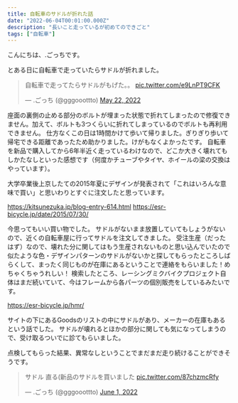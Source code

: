 ```yaml
---
title: 自転車のサドルが折れた話
date: "2022-06-04T00:01:00.000Z"
description: "長いこと走っているが初めてのできごと"
tags: ["自転車"]
---
```


こんにちは、.ごっちです。

とある日に自転車で走っていたらサドルが折れました。

<blockquote class="twitter-tweet"><p lang="ja" dir="ltr">自転車で走ってたらサドルがもげた。。 <a href="https://t.co/e9LnPT9CFK">pic.twitter.com/e9LnPT9CFK</a></p>&mdash; .ごっち (@gggooottto) <a href="https://twitter.com/gggooottto/status/1528299509566296064?ref_src=twsrc%5Etfw">May 22, 2022</a></blockquote>

座面の裏側の止める部分のボルトが埋まった状態で折れてしまったので修復できません。加えて、ボルトも3つくらいに折れてしまっているのでボルトも再利用できません。
仕方なくこの日は1時間かけて歩いて帰りました。ぎりぎり歩いて帰宅できる距離であったため助かりました。けがもなくよかったです。
自転車を新品で購入してから6年半近く走っているわけなので、どこか大きく壊れてもしかたなしといった感想です（何度かチューブやタイヤ、ホイールの梁の交換はやっています）。

大学卒業後上京したての2015年夏にデザインが発表されて「これはいろんな意味で買い」と思いわりとすぐに注文したと思っています。

https://kitsunezuka.jp/blog-entry-614.html
https://esr-bicycle.jp/date/2015/07/30/

今思ってもいい買い物でした。
サドルがないまま放置していてもしょうがないので、近くの自転車屋に行ってサドルを注文してきました。
受注生産（だったはず）なので、壊れた分に関してはもう生産されないものと思い込んでいたので似たような色・デザインパターンのサドルがないかと探してもらったところしばらくして、まったく同じものが在庫にあるということで連絡をもらいました！めちゃくちゃうれしい！
検索したところ、レーシングミクバイクプロジェクト自体はまだ続いていて、今はフレームから各パーツの個別販売をしているみたいです。

https://esr-bicycle.jp/hmr/

サイトの下にあるGoodsのリストの中にサドルがあり、メーカーの在庫もあるという話でした。
サドルが壊れるとほかの部分に関しても気になってしまうので、受け取るついでに診てもらいました。

点検してもらった結果、異常なしということでまだまだ走り続けることができそうです。

<blockquote class="twitter-tweet" data-conversation="none"><p lang="ja" dir="ltr">サドル 直る(新品のサドルを買いました <a href="https://t.co/87chzmcRfy">pic.twitter.com/87chzmcRfy</a></p>&mdash; .ごっち (@gggooottto) <a href="https://twitter.com/gggooottto/status/1531888265900752896?ref_src=twsrc%5Etfw">June 1, 2022</a></blockquote>
